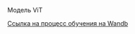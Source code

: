 Модель ViT

[Ссылка на процесс обучения на Wandb](https://wandb.ai/lost_in_thoughts/vit_beans?workspace=user-wsewolod)

